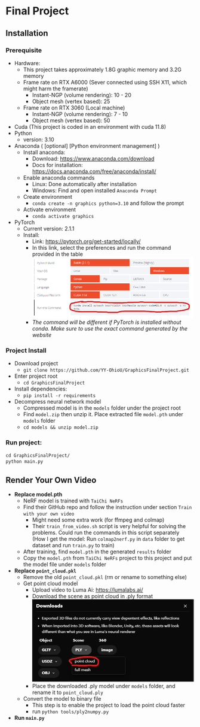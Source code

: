 # Final Project

## Installation

### Prerequisite

- Hardware:
    - This project takes approximately 1.8G graphic memory and 3.2G memory
    - Frame rate on RTX A6000 (Sever connected using SSH X11, which might harm the framerate)
        - Instant-NGP (volume rendering): 10 - 20
        - Object mesh (vertex based): 25
    - Frame rate on RTX 3060 (Local machine)
        - Instant-NGP (volume rendering): 7 - 10
        - Object mesh (vertex based): 50
- Cuda (This project is coded in an environment with cuda 11.8)
- Python
    - version: 3.10
- Anaconda ( \[optional\] \[Python environment management\] )
    - Install anaconda:
        - Download: https://www.anaconda.com/download
        - Docs for installation: https://docs.anaconda.com/free/anaconda/install/
    - Enable anaconda commands
        - Linux: Done automatically after installation
        - Windows: Find and open installed `Anaconda Prompt`
    - Create environment
        - `conda create -n graphics python=3.10` and follow the prompt
    - Activate environment
        - `conda activate graphics`
- PyTorch
    - Current version: 2.1.1
    - Install:
        - Link: https://pytorch.org/get-started/locally/
        - In this link, select the preferences and run the command provided in the table
          ![img_1.png](DocAssets/img.png)
        - *The command will be different if PyTorch is installed without conda. Make sure to use the exact command
          generated
          by the website*

### Project Install

- Download project
    - `git clone https://github.com/YY-OhioU/GraphicsFinalProject.git`
- Enter project root
    - `cd GraphicsFinalProject`
- Install dependencies:
    - `pip install -r requirements`
- Decompress neural network model
    - Compressed model is in the `models` folder under the project root
    - Find `model.zip` then unzip it. Place extracted file `model.pth` under `models` folder
    - `cd models && unzip model.zip`

### Run project:

``` shell
cd GraphicsFinalProject/
python main.py
```

## Render Your Own Video

- **Replace model.pth**
    - NeRF model is trained with `TaiChi NeRFs`
    - Find their GitHub repo and follow the instruction under section `Train with your own video`
        - Might need some extra work (for ffmpeg and colmap)
        - Their `train_from_video.sh` script is very helpful for solving the problems. Could run the commands in this
          script separately (How I get the model: Run `colmap2nerf.py` in `data` folder to get dataset and
          run `train.py`
          to train)
    - After training, find `model.pth` in the generated `results` folder
    - Copy the `model.pth` from `TaiChi NeRFs` project to this project and put the model file under `models` folder
- **Replace `point_cloud.pkl`**
    - Remove the old `point_cloud.pkl` (rm or rename to something else)
    - Get point cloud model
        - Upload video to Luma Ai: https://lumalabs.ai/
        - Download the scene as point cloud in .ply format
          ![img_1.png](DocAssets/LumaAi.png)
        - Place the downloaded .ply model under `models` folder, and rename it to `point_cloud.ply`
    - Convert the model to binary file
        - This step is to enable the project to load the point cloud faster
        - run `python tools/ply2numpy.py`
- **Run `main.py`**